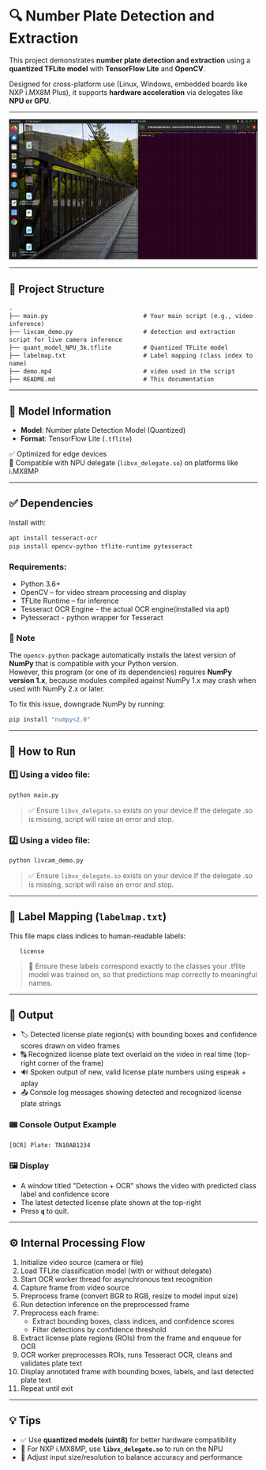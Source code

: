 # 🔍 Number Plate Detection and Extraction 

This project demonstrates **number plate detection and extraction** using a **quantized TFLite model**  with **TensorFlow Lite** and **OpenCV**.

Designed for cross-platform use (Linux, Windows, embedded boards like NXP i.MX8M Plus), it supports **hardware acceleration** via delegates like **NPU or GPU**.

---

![Demo GIF](output.gif)

---

## 📁 Project Structure

```
.
├── main.py                           # Your main script (e.g., video inference)
├── livcam_demo.py                    # detection and extraction script for live camera inference
├── quant_model_NPU_3k.tflite         # Quantized TFLite model 
├── labelmap.txt                      # Label mapping (class index to name)  
├── demo.mp4                          # video used in the script 
├── README.md                         # This documentation
```

---

## 🧠 Model Information

- **Model**: Number plate Detection Model (Quantized)  
- **Format**: TensorFlow Lite (`.tflite`)  

✅ Optimized for edge devices  
🧠 Compatible with NPU delegate (`libvx_delegate.so`) on platforms like i.MX8MP

---

## ✅ Dependencies

Install with:

```bash
apt install tesseract-ocr
pip install opencv-python tflite-runtime pytesseract
```

### Requirements:
- Python 3.6+
- OpenCV – for video stream processing and display
- TFLite Runtime – for inference
- Tesseract OCR Engine - the actual OCR engine(installed via apt)
- Pytesseract - python wrapper for Tesseract

### 🔎 Note  
The `opencv-python` package automatically installs the latest version of **NumPy** that is compatible with your Python version.  
However, this program (or one of its dependencies) requires **NumPy version 1.x**, because modules compiled against NumPy 1.x may crash when used with NumPy 2.x or later.

To fix this issue, downgrade NumPy by running:  
```bash
pip install "numpy<2.0"
```
---

## 🚀 How to Run

### 1️⃣ Using a video file:

```bash
python main.py
```
> ✅ Ensure `libvx_delegate.so` exists on your device.If the delegate .so is missing, script will raise an error and stop.

### 2️⃣ Using a video file:

```bash
python livcam_demo.py
```
> ✅ Ensure `libvx_delegate.so` exists on your device.If the delegate .so is missing, script will raise an error and stop.

---

## 📝 Label Mapping (`labelmap.txt`)

This file maps class indices to human-readable labels:

```text
   license
```

> 🔁 Ensure these labels correspond exactly to the classes your .tflite model was trained on, so that predictions map correctly to meaningful names.

---

## 🎯 Output

- 🏷️ Detected license plate region(s) with bounding boxes and confidence scores drawn on video frames
- 🔠 Recognized license plate text overlaid on the video in real time (top-right corner of the frame)
- 🔊 Spoken output of new, valid license plate numbers using espeak + aplay
- 📤 Console log messages showing detected and recognized license plate strings

### 📟 Console Output Example

```text
[OCR] Plate: TN10AB1234
```

### 🖼️ Display

- A window titled "Detection + OCR" shows the video with predicted class label and confidence score
- The latest detected license plate shown at the top-right
- Press **`q`** to quit.

---

## ⚙️ Internal Processing Flow

1. Initialize video source (camera or file)
2. Load TFLite classification model (with or without delegate) 
3. Start OCR worker thread for asynchronous text recognition
4. Capture frame from video source
5. Preprocess frame (convert BGR to RGB, resize to model input size)
6. Run detection inference on the preprocessed frame
7. Preprocess each frame:
   - Extract bounding boxes, class indices, and confidence scores 
   - Filter detections by confidence threshold 
8. Extract license plate regions (ROIs) from the frame and enqueue for OCR
9. OCR worker preprocesses ROIs, runs Tesseract OCR, cleans and validates plate text
10. Display annotated frame with bounding boxes, labels, and last detected plate text
11. Repeat until exit

---

## 💡 Tips

- ✅ Use **quantized models (uint8)** for better hardware compatibility
- 🚀 For NXP i.MX8MP, use **`libvx_delegate.so`** to run on the NPU
- 📏 Adjust input size/resolution to balance accuracy and performance
